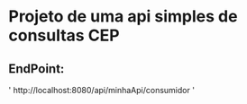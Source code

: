 # Projeto de uma api simples de consultas CEP

## EndPoint:
' 
http://localhost:8080/api/minhaApi/consumidor
'